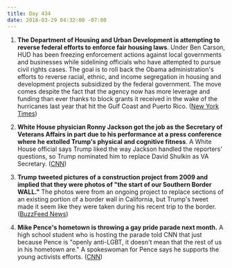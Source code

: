 ```yaml
---
title: Day 434
date: 2018-03-29 04:32:00 -07:00
---
```


1. **The Department of Housing and Urban Development is attempting to reverse federal efforts to enforce fair housing laws**. Under Ben Carson, HUD has been freezing enforcement actions against local governments and businesses while sidelining officials who have attempted to pursue civil rights cases. The goal is to roll back the Obama administration's efforts to reverse racial, ethnic, and income segregation in housing and development projects subsidized by the federal government. The move comes despite the fact that the agency now has more leverage and funding than ever thanks to block grants it received in the wake of the hurricanes last year that hit the Gulf Coast and Puerto Rico. ([New York Times](https://www.nytimes.com/2018/03/28/us/ben-carson-hud-fair-housing-discrimination.html))

2. **White House physician Ronny Jackson got the job as the Secretary of Veterans Affairs in part due to his performance at a press conference where he extolled Trump's physical and cognitive fitness**. A White House official says Trump liked the way Jackson handled the reporters' questions, so Trump nominated him to replace David Shulkin as VA Secretary. ([CNN](https://www.cnn.com/2018/03/28/politics/ronny-jackson-medical-exam-trump/index.html))

3. **Trump tweeted pictures of a construction project from 2009 and implied that they were photos of "the start of our Southern Border WALL."**  The photos were from an ongoing project to replace sections of an existing portion of a border wall in California, but Trump's tweet made it seem like they were taken during his recent trip to the border. ([BuzzFeed News](https://www.buzzfeed.com/salvadorhernandez/trump-tweeted-pictures-claiming-the-start-of-his-border?utm_term=.bdzO075Xj5#.yqwrB9ZNWZ))

4. **Mike Pence's hometown is throwing a gay pride parade next month.** A high school student who is hosting the parade told CNN that just because Pence is "openly anti-LGBT, it doesn't mean that the rest of us in his hometown are." A spokeswoman for Pence says he supports the young activists efforts. ([CNN](https://www.cnn.com/2018/03/28/politics/mike-pence-hometown-gay-pride/index.html))